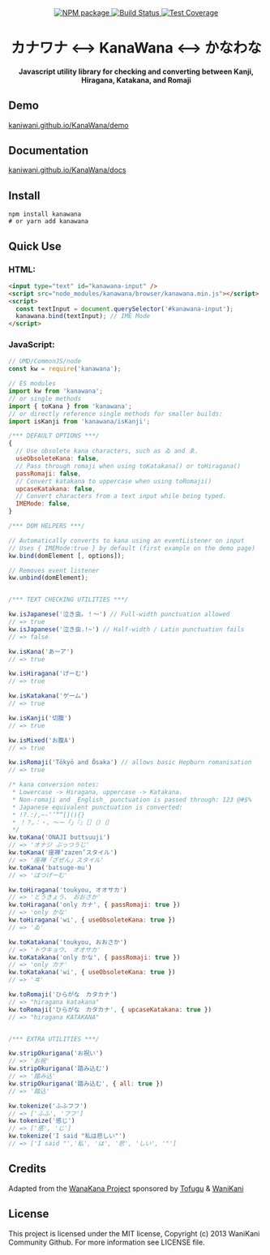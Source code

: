<div align="center">
  <!-- Npm Version -->
  <a href="https://www.npmjs.com/package/kanawana">
    <img src="https://img.shields.io/npm/v/kanawana.svg" alt="NPM package" />
  </a>
  <!-- Build Status -->
  <a href="https://travis-ci.org/Kaniwani/KanaWana">
    <img src="https://img.shields.io/travis/Kaniwani/KanaWana.svg" alt="Build Status" />
  </a>
  <!-- Test Coverage -->
  <a href="https://coveralls.io/github/Kaniwani/KanaWana">
    <img src="https://img.shields.io/coveralls/Kaniwani/KanaWana.svg" alt="Test Coverage" />
  </a>
</div>

<div align="center">
<h1>カナワナ &lt;--&gt; KanaWana &lt;--&gt; かなわな</h1>
<h4>Javascript utility library for checking and converting between Kanji, Hiragana, Katakana, and Romaji</h4>
</div>


## Demo
[kaniwani.github.io/KanaWana/demo](https://kaniwani.github.io/KanaWana/demo)


## Documentation
[kaniwani.github.io/KanaWana/docs](https://kaniwani.github.io/KanaWana/docs/global.html)


## Install
```shell
npm install kanawana
# or yarn add kanawana
```

## Quick Use
### HTML:
```html
<input type="text" id="kanawana-input" />
<script src="node_modules/kanawana/browser/kanawana.min.js"></script>
<script>
  const textInput = document.querySelector('#kanawana-input');
  kanawana.bind(textInput); // IME Mode
</script>
```
### JavaScript:
```javascript
// UMD/CommonJS/node
const kw = require('kanawana');

// ES modules
import kw from 'kanawana';
// or single methods
import { toKana } from 'kanawana';
// or directly reference single methods for smaller builds:
import isKanji from 'kanawana/isKanji';

/*** DEFAULT OPTIONS ***/
{
  // Use obsolete kana characters, such as ゐ and ゑ.
  useObsoleteKana: false,
  // Pass through romaji when using toKatakana() or toHiragana()
  passRomaji: false,
  // Convert katakana to uppercase when using toRomaji()
  upcaseKatakana: false,
  // Convert characters from a text input while being typed.
  IMEMode: false,
}

/*** DOM HELPERS ***/

// Automatically converts to kana using an eventListener on input
// Uses { IMEMode:true } by default (first example on the demo page)
kw.bind(domElement [, options]);

// Removes event listener
kw.unbind(domElement);


/*** TEXT CHECKING UTILITIES ***/

kw.isJapanese('泣き虫。！〜') // Full-width punctuation allowed
// => true
kw.isJapanese('泣き虫.!~') // Half-width / Latin punctuation fails
// => false

kw.isKana('あーア')
// => true

kw.isHiragana('げーむ')
// => true

kw.isKatakana('ゲーム')
// => true

kw.isKanji('切腹')
// => true

kw.isMixed('お腹A')
// => true

kw.isRomaji('Tōkyō and Ōsaka') // allows basic Hepburn romanisation
// => true

/* kana conversion notes:
 * Lowercase -> Hiragana, uppercase -> Katakana.
 * Non-romaji and _English_ punctuation is passed through: 123 @#$%
 * Japanese equivalent punctuation is converted:
 * !?.:/,~-‘’“”[](){}
 * ！？。：・、〜ー「」『』［］（）｛｝
 */
kw.toKana('ONAJI buttsuuji')
// => 'オナジ ぶっつうじ'
kw.toKana('座禅‘zazen’スタイル')
// => '座禅「ざぜん」スタイル'
kw.toKana('batsuge-mu')
// => 'ばつげーむ'

kw.toHiragana('toukyou, オオサカ')
// => 'とうきょう、　おおさか'
kw.toHiragana('only カナ', { passRomaji: true })
// => 'only かな'
kw.toHiragana('wi', { useObsoleteKana: true })
// => 'ゐ'

kw.toKatakana('toukyou, おおさか')
// => 'トウキョウ、　オオサカ'
kw.toKatakana('only かな', { passRomaji: true })
// => 'only カナ'
kw.toKatakana('wi', { useObsoleteKana: true })
// => 'ヰ'

kw.toRomaji('ひらがな　カタカナ')
// => "hiragana katakana"
kw.toRomaji('ひらがな　カタカナ', { upcaseKatakana: true })
// => "hiragana KATAKANA"


/*** EXTRA UTILITIES ***/

kw.stripOkurigana('お祝い')
// => 'お祝'
kw.stripOkurigana('踏み込む')
// => '踏み込'
kw.stripOkurigana('踏み込む', { all: true })
// => '踏込'

kw.tokenize('ふふフフ')
// => ['ふふ', 'フフ']
kw.tokenize('感じ')
// => ['感', 'じ']
kw.tokenize('I said "私は悲しい"')
// => ['I said "','私', 'は', '悲', 'しい', '"']
```

## Credits
Adapted from the [WanaKana Project](https://github.com/WaniKani/WanaKana) sponsored by [Tofugu](http://www.tofugu.com) & [WaniKani](https://www.wanikani.com)

## License
This project is licensed under the MIT license, Copyright (c) 2013 WaniKani Community Github. For more information see LICENSE file.

